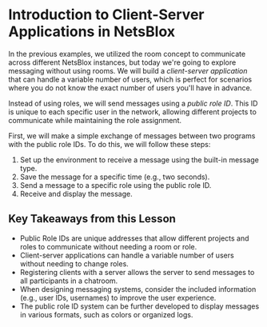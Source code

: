# Introduction to Client-Server Applications in NetsBlox

In the previous examples, we utilized the room concept to communicate across different NetsBlox instances, but today we're going to explore messaging without using rooms. We will build a *client-server application* that can handle a variable number of users, which is perfect for scenarios where you do not know the exact number of users you'll have in advance.

Instead of using roles, we will send messages using a *public role ID*. This ID is unique to each specific user in the network, allowing different projects to communicate while maintaining the role assignment.

First, we will make a simple exchange of messages between two programs with the public role IDs. To do this, we will follow these steps:
1. Set up the environment to receive a message using the built-in message type.
2. Save the message for a specific time (e.g., two seconds).
3. Send a message to a specific role using the public role ID.
4. Receive and display the message.

## Key Takeaways from this Lesson

- Public Role IDs are unique addresses that allow different projects and roles to communicate without needing a room or role.
- Client-server applications can handle a variable number of users without needing to change roles.
- Registering clients with a server allows the server to send messages to all participants in a chatroom.
- When designing messaging systems, consider the included information (e.g., user IDs, usernames) to improve the user experience.
- The public role ID system can be further developed to display messages in various formats, such as colors or organized logs.